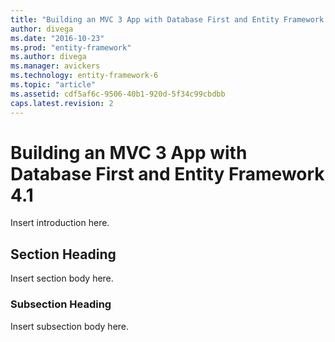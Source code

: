 ```yaml
---
title: "Building an MVC 3 App with Database First and Entity Framework 4.11 - EF6"
author: divega
ms.date: "2016-10-23"
ms.prod: "entity-framework"
ms.author: divega
ms.manager: avickers
ms.technology: entity-framework-6
ms.topic: "article"
ms.assetid: cdf5af6c-9506-40b1-920d-5f34c99cbdbb
caps.latest.revision: 2
---
```

# Building an MVC 3 App with Database First and Entity Framework 4.1
Insert introduction here.  
  
## Section Heading  
 Insert section body here.  
  
### Subsection Heading  
 Insert subsection body here.